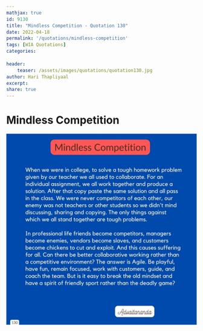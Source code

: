 ```yaml
---
mathjax: true
id: 9130
title: "Mindless Competition - Quotation 130"
date: 2022-04-18
permalink: '/quotations/mindless-competition'
tags: [WIA Quotations] 
categories: 

header:
    teaser: /assets/images/quotations/quotation130.jpg
author: Hari Thapliyaal 
excerpt:
share: true 
---
```


# Mindless Competition

![Mindless Competition](/assets/images/quotations/quotation130.jpg)
